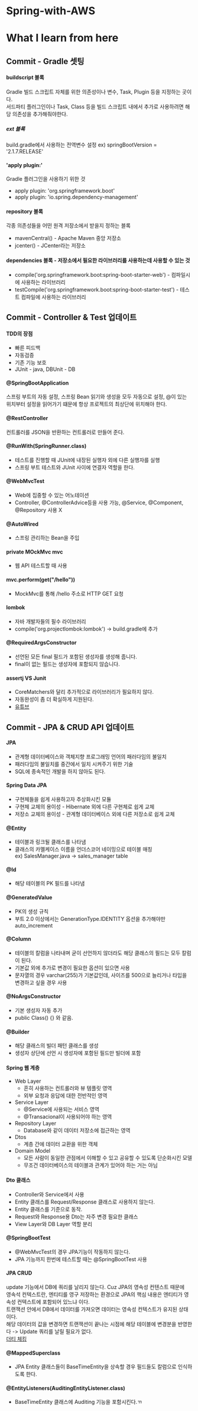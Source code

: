 # Spring-with-AWS

What I learn from here
======================

Commit - Gradle 셋팅
-------------------

#### buildscript 블록
Gradle 빌드 스크립트 자체를 위한 의존성이나 변수, Task, Plugin 등을 지정하는 곳이다.  
서드파티 플러그인이나 Task, Class 등을 빌드 스크립트 내에서 추가로 사용하려면 해당 의존성을 추가해줘야한다.

##### ext 블록
build.gradle에서 사용하는 전역변수 설정
ex) springBootVersion = '2.1.7.RELEASE'

#### 'apply plugin:'
Gradle 플러그인을 사용하기 위한 것
* apply plugin: 'org.springframework.boot'
* apply plugin: 'io.spring.dependency-management'

#### repository 블록
각종 의존성들을 어떤 원격 저장소에서 받을지 정하는 블록
* mavenCentral() - Apache Maven 중앙 저장소
* jcenter() - JCenter라는 저장소

#### dependencies 블록 - 저장소에서 필요한 라이브러리를 사용하는데 사용할 수 있는 것
* compile('org.springframework.boot:spring-boot-starter-web') - 컴파일시에 사용하는 라이브러리
* testCompile('org.springframework.boot:spring-boot-starter-test') - 테스트 컴파일에 사용하는 라이브러리

Commit - Controller & Test 업데이트
---------------------------------
#### TDD의 장점
* 빠른 피드백
* 자동검증
* 기존 기능 보호
* JUnit - java, DBUnit - DB
#### @SpringBootApplication
스프링 부트의 자동 설정, 스프링 Bean 읽기와 생성을 모두 자동으로 설정, @이 있는 위치부터 설정을 읽어가기 떄문에
항상 프로젝트의 최상단에 위치해야 한다.
#### @RestController  
컨트롤러를 JSON을 반환하는 컨트롤러로 만들어 준다.
#### @RunWith(SpringRunner.class)
* 테스트를 진행할 때 JUnit에 내장된 실행자 외에 다른 실행자를 실행
* 스프링 부트 테스트와 JUnit 사이에 연결자 역할을 한다.
#### @WebMvcTest
* Web에 집중할 수 있는 어노테이션
* Controller, @ControllerAdvice등을 사용 가능, @Service, @Component, @Repository 사용 X
#### @AutoWired
* 스프링 관리하는 Bean을 주입
#### private MOckMvc mvc
* 웹 API 테스트할 때 사용
#### mvc.perform(get("/hello")) 
* MockMvc를 통해 /hello 주소로 HTTP GET 요청
#### lombok
* 자바 개발자들의 필수 라이브러리
* compile('org.projectlombok:lombok') -> build.gradle에 추가
#### @RequiredArgsConstructor
* 선언된 모든 final 필드가 포함된 생성자를 생성해 줍니다.
* final이 없는 필드는 생성자에 포함되지 않습니다.
#### assertj VS Junit
* CoreMatchers와 달리 추가적으로 라이브러리가 필요하지 않다.
* 자동완성이 좀 더 확실하게 지원된다.
* [유튜브](https://www.youtube.com/watch?v=zLx_fI24UXM)
  
Commit - JPA & CRUD API 업데이트
------------------------------
#### JPA
* 관계형 데이터베이스와 객체지향 프로그래밍 언어의 패러다임의 불일치
* 패러다임의 불일치를 중간에서 일치 시켜주기 위한 기술
* SQL에 종속적인 개발을 하지 않아도 된다.
#### Spring Data JPA
* 구현체들을 쉽게 사용하고자 추상화시킨 모듈
* 구현체 교체의 용이성 - Hibernate 외에 다른 구현체로 쉽게 교체
* 저장소 교체의 용이성 - 관계형 데이터베이스 외에 다른 저장소로 쉽게 교체
#### @Entity
* 테이블과 링크될 클래스를 나타냄
* 클래스의 카멜케이스 이름을 언더스코어 네이밍으로 테이블 매칭  
  ex) SalesManager.java -> sales_manager table
#### @Id
* 해당 테이블의 PK 필드를 나타냄
#### @GeneratedValue
* PK의 생성 규칙
* 부트 2.0 이상에서는 GenerationType.IDENTITY 옵션을 추가해야만 auto_increment
#### @Column
* 테이블의 칼럼을 나타내며 굳이 선언하지 않더라도 해당 클래스의 필드는 모두 칼럼이 된다.
* 기본값 외에 추가로 변경이 필요한 옵션이 있으면 사용
* 문자열의 경우 varchar(255)가 기본값인데, 사이즈를 500으로 늘리거나 타입을 변경하고 싶을 경우 사용
#### @NoArgsConstructor
* 기본 생성자 자동 추가
* public Class() {} 와 같음.
#### @Builder
* 해당 클래스의 빌더 패턴 클래스를 생성
* 생성자 상단에 선언 시 생성자에 포함된 필드만 빌더에 포함
#### Spring 웹 계층
* Web Layer
  - 흔히 사용하는 컨트롤러와 뷰 템플릿 영역
  - 외부 요청과 응답에 대한 전반적인 영역
* Service Layer
  - @Service에 사용되는 서비스 영역
  - @Transacional이 사용되어야 하는 영역
* Repository Layer
  - Database와 같이 데이터 저장소에 접근하는 영역
* Dtos
  - 계층 간에 데이터 교환을 위한 객체
* Domain Model
  - 모든 사람이 동일한 관점에서 이해할 수 있고 공유할 수 있도록 단순화시킨 모델
  - 무조건 데이터베이스의 테이블과 관계가 있어야 하는 거는 아님
  
#### Dto 클래스
* Controller와 Service에서 사용
* Entity 클래스를 Request/Response 클래스로 사용하지 않는다.
* Entity 클래스를 기준으로 동작.
* Request와 Response용 Dto는 자주 변경 필요한 클래스
* View Layer와 DB Layer 역할 분리

#### @SpringBootTest
* @WebMvcTest의 경우 JPA기능이 작동하지 않는다.
* JPA 기능까지 한번에 테스트할 때는 @SpringBootTest 사용

#### JPA CRUD
update 기능에서 DB에 쿼리를 날리지 않는다. Cuz JPA의 영속성 컨텐스트 때문에  
영속석 컨텍스트란, 엔티티를 영구 저장하는 환경으로 JPA의 핵심 내용은 엔티티가 영속성 컨텍스트에 포함되어 있느냐 이다.  
트랜잭션 안에서 DB에서 데이터를 가져오면 데이터는 영속성 컨텍스트가 유지된 상태이다.  
해당 데이터의 값을 변경하면 트랜잭션이 끝나는 시점에 해당 테이블에 변경분을 반영한다 -> Update 쿼리를 날릴 필요가 없다.  
[더티 체킹](https://jojoldu.tistory.com/415)

#### @MappedSuperclass
* JPA Entity 클래스들이 BaseTimeEntity을 상속할 경우 필드들도 칼럼으로 인식하도록 한다.

#### @EntityListeners(AuditingEntityListener.class)
* BaseTimeEntity 클래스에 Auditing 기능을 포함시킨다.ㄲ